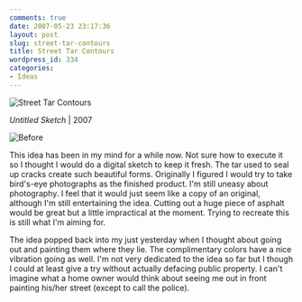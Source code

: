 ```yaml
---
comments: true
date: 2007-05-23 23:17:36
layout: post
slug: street-tar-contours
title: Street Tar Contours
wordpress_id: 334
categories:
- Ideas
---
```


![Street Tar Contours](http://ryanfitzer.com/main/wp-content/uploads/2007/05/steetlinesconcept.jpg)

_Untitled Sketch_ | 2007

![Before](http://ryanfitzer.com/main/wp-content/uploads/2007/05/dscn1499.jpg)

This idea has been in my mind for a while now. Not sure how to execute it so I thought I would do a digital sketch to keep it fresh. The tar used to seal up cracks create such beautiful forms. Originally I figured I would try to take bird's-eye photographs as the finished product. I'm still uneasy about photography. I feel that it would just seem like a copy of an original, although I'm still entertaining the idea. Cutting out a huge piece of asphalt would be great but a little impractical at the moment. Trying to recreate this is still what I'm aiming for.

The idea popped back into my just yesterday when I thought about going out and painting them where they lie. The complimentary colors have a nice vibration going as well. I'm not very dedicated to the idea so far but I though I could at least give a try without actually defacing public property. I can't imagine what a home owner would think about seeing me out in front painting his/her street (except to call the police).
